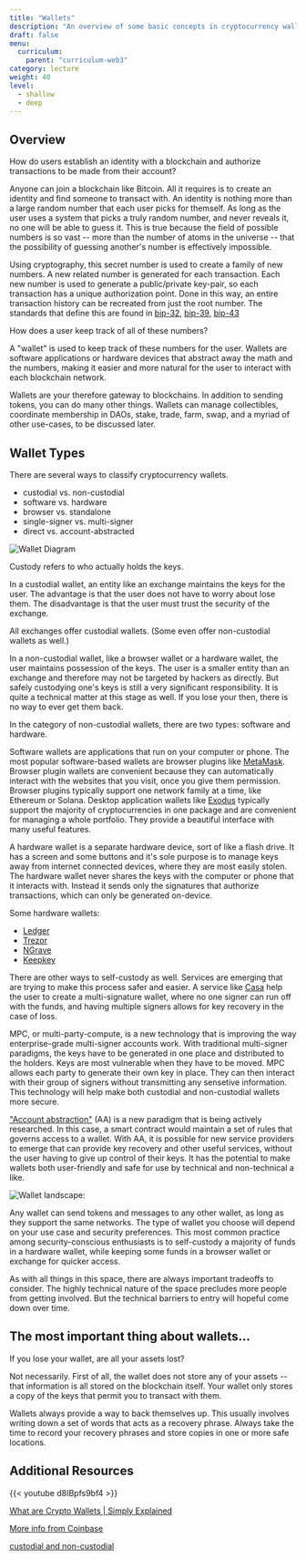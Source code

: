 ```yaml
---
title: "Wallets"
description: "An overview of some basic concepts in cryptocurrency wallets."
draft: false
menu:
  curriculum:
    parent: "curriculum-web3"
category: lecture
weight: 40
level:
  - shallow
  - deep
---
```


## Overview

How do users establish an identity with a blockchain and authorize transactions
to be made from their account?

Anyone can join a blockchain like Bitcoin. All it requires is to create an
identity and find someone to transact with. An identity is nothing more than a
large random number that each user picks for themself. As long as the user uses
a system that picks a truly random number, and never reveals it, no one will be
able to guess it. This is true because the field of possible numbers is so vast
-- more than the number of atoms in the universe -- that the possibility of
guessing another's number is effectively impossible.

Using cryptography, this secret number is used to create a family of new
numbers. A new related number is generated for each transaction. Each new number
is used to generate a public/private key-pair, so each transaction has a unique
authorization point. Done in this way, an entire transaction history can be
recreated from just the root number. The standards that define this are found in
[bip-32](https://github.com/bitcoin/bips/blob/master/bip-0032.mediawiki),
[bip-39](https://github.com/bitcoin/bips/blob/master/bip-0039.mediawiki),
[bip-43](https://github.com/bitcoin/bips/blob/master/bip-0043.mediawiki)

How does a user keep track of all of these numbers?

A "wallet" is used to keep track of these numbers for the user. Wallets are
software applications or hardware devices that abstract away the math and the
numbers, making it easier and more natural for the user to interact with each
blockchain network.

Wallets are your therefore gateway to blockchains. In addition to sending
tokens, you can do many other things. Wallets can manage collectibles,
coordinate membership in DAOs, stake, trade, farm, swap, and a myriad of other
use-cases, to be discussed later.

## Wallet Types

There are several ways to classify cryptocurrency wallets.

- custodial vs. non-custodial
- software vs. hardware
- browser vs. standalone
- single-signer vs. multi-signer
- direct vs. account-abstracted

![Wallet Diagram](wallet-types.png)

Custody refers to who actually holds the keys.

In a custodial wallet, an entity like an exchange maintains the keys for the
user. The advantage is that the user does not have to worry about lose them.
The disadvantage is that the user must trust the security of the exchange.

All exchanges offer custodial wallets. (Some even offer non-custodial wallets
as well.)

In a non-custodial wallet, like a browser wallet or a hardware wallet, the user
maintains possession of the keys. The user is a smaller entity than an exchange
and therefore may not be targeted by hackers as directly. But safely custodying
one's keys is still a very significant responsibility. It is quite a technical
matter at this stage as well. If you lose your then, there is no way to ever get
them back.

In the category of non-custodial wallets, there are two types: software and hardware.

Software wallets are applications that run on your computer or phone. The most
popular software-based wallets are browser plugins like
[MetaMask](https://metamask.io/). Browser plugin wallets are convenient because
they can automatically interact with the websites that you visit, once you give
them permission. Browser plugins typically support one network family at a
time, like Ethereum or Solana. Desktop application wallets like [Exodus](https://www.exodus.com/)
typically support the majority of cryptocurrencies in one package and are
convenient for managing a whole portfolio. They provide a beautiful interface
with many useful features.

A hardware wallet is a separate hardware device, sort of like a flash drive. It has a screen and some buttons and it's sole purpose is to manage keys away from internet connected devices, where they are most easily stolen. The hardware wallet never shares the keys with the computer or phone that it interacts with. Instead it sends only the signatures that authorize transactions, which can only be generated on-device.

Some hardware wallets:

- [Ledger](https://www.ledger.com/)
- [Trezor](https://trezor.io/)
- [NGrave](https://www.ngrave.io/)
- [Keepkey](https://www.keepkey.com/)

There are other ways to self-custody as well. Services are emerging that are
trying to make this process safer and easier. A service like
[Casa](https://keys.casa/) help the user to create a multi-signature wallet,
where no one signer can run off with the funds, and having multiple signers
allows for key recovery in the case of loss.

MPC, or multi-party-compute, is a new technology that is improving the way
enterprise-grade multi-signer accounts work. With traditional multi-signer
paradigms, the keys have to be generated in one place and distributed to the
holders. Keys are most vulnerable when they have to be moved. MPC allows each
party to generate their own key in place. They can then interact with their
group of signers without transmitting any sensetive information. This
technology will help make both custodial and non-custodial wallets more secure.

["Account abstraction"](https://ethereum.org/en/roadmap/account-abstraction/)
(AA) is a new paradigm that is being actively researched. In this case, a smart
contract would maintain a set of rules that governs access to a wallet. With AA,
it is possible for new service providers to emerge that can provide key recovery
and other useful services, without the user having to give up control of their
keys. It has the potential to make wallets both user-friendly and safe for use
by technical and non-technical a like.

![Wallet landscape:](wallet-landscape.png)

Any wallet can send tokens and messages to any other wallet, as long as they
support the same networks. The type of wallet you choose will depend on your use
case and security preferences. This most common practice among
security-conscious enthusiasts is to self-custody a majority of funds in a
hardware wallet, while keeping some funds in a browser wallet or exchange for
quicker access.

As with all things in this space, there are always important tradeoffs to
consider. The highly technical nature of the space precludes more people from
getting involved. But the technical barriers to entry will hopeful come down
over time.

## The most important thing about wallets...

If you lose your wallet, are all your assets lost?

Not necessarily. First of all, the wallet does not store any of your assets --
that information is all stored on the blockchain itself. Your wallet only stores
a copy of the keys that permit you to transact with them.

Wallets always provide a way to back themselves up. This usually involves
writing down a set of words that acts as a recovery phrase. Always take the
time to record your recovery phrases and store copies in one or more safe
locations.

## Additional Resources

{{< youtube d8IBpfs9bf4 >}}

[What are Crypto Wallets | Simply
Explained](https://www.youtube.com/watch?v=d8IBpfs9bf4)

[More info from Coinbase](https://www.coinbase.com/learn/crypto-basics/what-is-a-crypto-wallet)

[custodial and
non-custodial](https://www.gemini.com/cryptopedia/crypto-wallets-custodial-vs-noncustodial#section-custodial-crypto-wallets-pro-and-cons)
